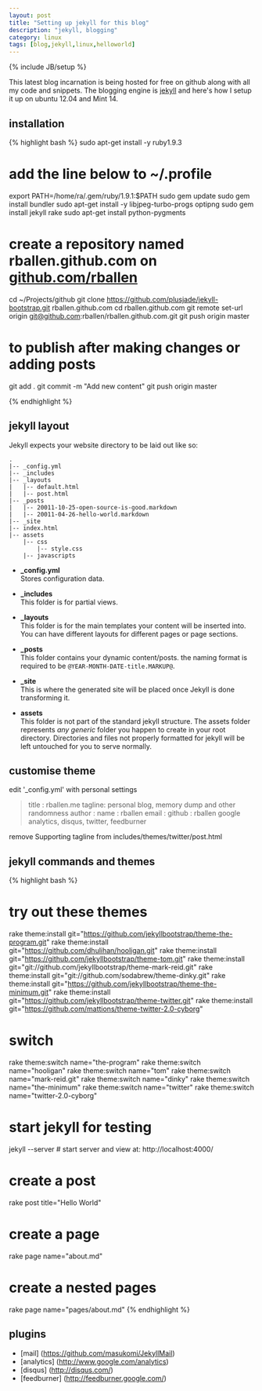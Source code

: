 ```yaml
---
layout: post
title: "Setting up jekyll for this blog"
description: "jekyll, blogging"
category: linux
tags: [blog,jekyll,linux,helloworld]
---
```

{% include JB/setup %}

This latest blog incarnation is being hosted for free on github along with all my code and snippets. The blogging engine is [jekyll](http://jekyllbootstrap.com/usage/jekyll-quick-start.html) and here's how I setup it up on ubuntu 12.04 and Mint 14.

## installation 

{% highlight bash %}
sudo apt-get install -y ruby1.9.3 
# add the line below to  ~/.profile
export PATH=/home/ra/.gem/ruby/1.9.1:$PATH
sudo gem update
sudo gem install bundler
sudo apt-get install -y libjpeg-turbo-progs optipng 
sudo gem install jekyll rake
sudo apt-get install python-pygments

# create a repository named rballen.github.com on [github.com/rballen](https://github.com/rballen) 
cd ~/Projects/github
git clone https://github.com/plusjade/jekyll-bootstrap.git rballen.github.com
cd rballen.github.com
git remote set-url origin git@github.com:rballen/rballen.github.com.git
git push origin master

# to publish after making changes or adding posts
git add .
git commit -m "Add new content"
git push origin master

{% endhighlight %}

## jekyll layout

Jekyll expects your website directory to be laid out like so:

    .
    |-- _config.yml
    |-- _includes
    |-- _layouts
    |   |-- default.html
    |   |-- post.html
    |-- _posts
    |   |-- 20011-10-25-open-source-is-good.markdown
    |   |-- 20011-04-26-hello-world.markdown
    |-- _site
    |-- index.html
    |-- assets
        |-- css
            |-- style.css
        |-- javascripts


- **\_config.yml**  
   Stores configuration data.

- **\_includes**  
   This folder is for partial views.

- **\_layouts**   
   This folder is for the main templates your content will be inserted into.
   You can have different layouts for different pages or page sections.

- **\_posts**  
   This folder contains your dynamic content/posts.
   the naming format is required to be `@YEAR-MONTH-DATE-title.MARKUP@`.

- **\_site**  
   This is where the generated site will be placed once Jekyll is done transforming it. 

- **assets**  
   This folder is not part of the standard jekyll structure.
   The assets folder represents _any generic_ folder you happen to create in your root directory.
   Directories and files not properly formatted for jekyll will be left untouched for you to serve normally.

## customise theme
edit  '_config.yml' with personal settings

> title : rballen.me
> tagline: personal blog, memory dump and other randomness 
> author :
> name : rballen
> email : 
> github : rballen
> google analytics, disqus, twitter, feedburner

remove Supporting tagline from includes/themes/twitter/post.html
## jekyll commands and themes
{% highlight bash %}

# try out these themes
rake theme:install git="https://github.com/jekyllbootstrap/theme-the-program.git"
rake theme:install git="https://github.com/dhulihan/hooligan.git"
rake theme:install git="https://github.com/jekyllbootstrap/theme-tom.git"
rake theme:install git="git://github.com/jekyllbootstrap/theme-mark-reid.git"
rake theme:install git="git://github.com/sodabrew/theme-dinky.git"
rake theme:install git="https://github.com/jekyllbootstrap/theme-the-minimum.git"
rake theme:install git="https://github.com/jekyllbootstrap/theme-twitter.git"
rake theme:install git="https://github.com/mattions/theme-twitter-2.0-cyborg"
# switch
rake theme:switch name="the-program"
rake theme:switch name="hooligan"
rake theme:switch name="tom"
rake theme:switch name="mark-reid.git"
rake theme:switch name="dinky"
rake theme:switch name="the-minimum"
rake theme:switch name="twitter"
rake theme:switch name="twitter-2.0-cyborg"
# start jekyll for testing
jekyll --server     # start server and view at: http://localhost:4000/

# create a post
rake post title="Hello World"

# create a page
rake page name="about.md"
# create a nested pages
rake page name="pages/about.md"
{% endhighlight %}


## plugins
* [mail] (https://github.com/masukomi/JekyllMail)
* [analytics] (http://www.google.com/analytics)
* [disqus] (http://disqus.com/)
* [feedburner] (http://feedburner.google.com/)
